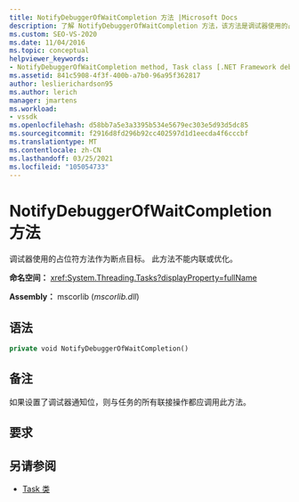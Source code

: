 ```yaml
---
title: NotifyDebuggerOfWaitCompletion 方法 |Microsoft Docs
description: 了解 NotifyDebuggerOfWaitCompletion 方法，该方法是调试器使用的占位符作为断点目标。
ms.custom: SEO-VS-2020
ms.date: 11/04/2016
ms.topic: conceptual
helpviewer_keywords:
- NotifyDebuggerOfWaitCompletion method, Task class [.NET Framework debug engines]
ms.assetid: 841c5908-4f3f-400b-a7b0-96a95f362817
author: leslierichardson95
ms.author: lerich
manager: jmartens
ms.workload:
- vssdk
ms.openlocfilehash: d58bb7a5e3a3395b534e5679ec303e5d93d5dc85
ms.sourcegitcommit: f2916d8fd296b92cc402597d1d1eecda4f6cccbf
ms.translationtype: MT
ms.contentlocale: zh-CN
ms.lasthandoff: 03/25/2021
ms.locfileid: "105054733"
---
```

# <a name="notifydebuggerofwaitcompletion-method"></a>NotifyDebuggerOfWaitCompletion 方法
调试器使用的占位符方法作为断点目标。 此方法不能内联或优化。

 **命名空间：** <xref:System.Threading.Tasks?displayProperty=fullName>

 **Assembly：** mscorlib (*mscorlib.dll*) 

## <a name="syntax"></a>语法

```vb
private void NotifyDebuggerOfWaitCompletion()
```

## <a name="remarks"></a>备注
 如果设置了调试器通知位，则与任务的所有联接操作都应调用此方法。

## <a name="requirements"></a>要求

## <a name="see-also"></a>另请参阅
- [Task 类](../../extensibility/debugger/task-class-internal-members.md)
